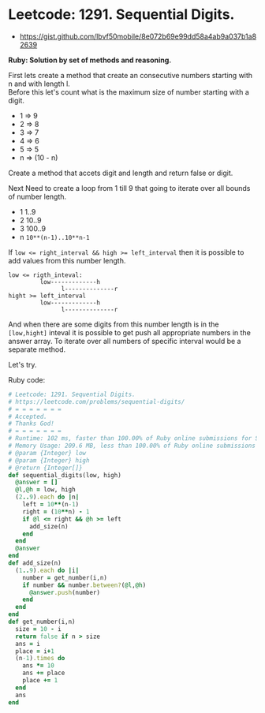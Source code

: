 # Leetcode: 1291. Sequential Digits.

- https://gist.github.com/lbvf50mobile/8e072b69e99dd58a4ab9a037b1a82639
 
**Ruby: Solution by set of methods and reasoning.**

First lets create a method that create an consecutive numbers starting with n and with length l.  
Before this let's count what is the maximum size of number starting with a digit.
- 1 => 9
- 2 => 8
- 3 => 7
- 4 => 6
- 5 => 5
- n => (10 - n)

Create a method that accets digit and length and return false or digit.

Next Need to create a loop from 1 till 9 that going to iterate over all bounds of number length.
- 1 1..9
- 2 10..9
- 3 100..9
- n `10**(n-1)..10**n-1`

If `low <= right_interval && high >= left_interval` then it is possible to add values from this number length.
```
low <= rigth_inteval:
         low-------------h
               l--------------r
hight >= left_interval
         low-------------h
               l--------------r
```

And when there are some digits from this number length is in the `[low,hight]` inteval it is possible to get push all appropriate numbers in the answer array. To iterate over all numbers of specific interval would be a separate method.

Let's try.

Ruby code:
```Ruby
# Leetcode: 1291. Sequential Digits.
# https://leetcode.com/problems/sequential-digits/
# = = = = = = =
# Accepted.
# Thanks God!
# = = = = = = =
# Runtime: 102 ms, faster than 100.00% of Ruby online submissions for Sequential Digits.
# Memory Usage: 209.6 MB, less than 100.00% of Ruby online submissions for Sequential Digits.
# @param {Integer} low
# @param {Integer} high
# @return {Integer[]}
def sequential_digits(low, high)
  @answer = []
  @l,@h = low, high
  (2..9).each do |n|
    left = 10**(n-1)
    right = (10**n) - 1
    if @l <= right && @h >= left
      add_size(n)
    end
  end
  @answer
end
def add_size(n)
  (1..9).each do |i|
    number = get_number(i,n)
    if number && number.between?(@l,@h)
      @answer.push(number)
    end
  end
end
def get_number(i,n)
  size = 10 - i
  return false if n > size
  ans = i
  place = i+1
  (n-1).times do 
    ans *= 10
    ans += place 
    place += 1
  end
  ans
end

```
